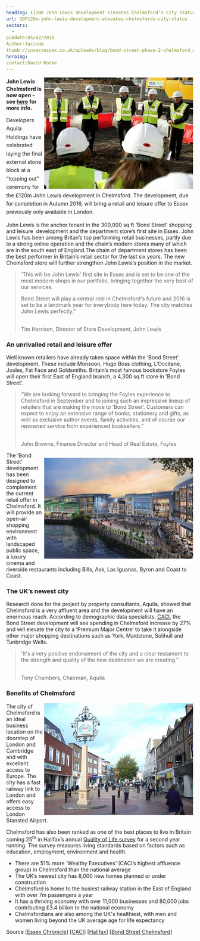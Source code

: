 ```yaml
---
heading: £120m John Lewis development elevates Chelmsford’s city status
url: GBP120m-john-lewis-development-elevates-chelmsfords-city-status
sectors:
  -  
pubdate:05/02/2016
Author:Jacinda
thumb://investessex.co.uk/uploads/blog/bond-street-phase-2-chelmsford_mini.jpg
heroimg:
contact:David Rooke
---
```

<p><span style='line-height: 1.6;'><img alt='John Lewis Chelmsford topping out ceremony' src='../uploads/blog/Topping_out_400.jpg' style='width: 400px; height: 299px; margin-left: 2px; margin-right: 2px; float: right;'/></span><strong>John Lewis Chelmsford is now open - see <a href='john-lewis-opens-first-essex-store#.V_IrzogrLIU'>here</a> for more info.</strong></p><p><span style='line-height: 1.6;'>Developers Aquila Holdings have celebrated laying the final external stone block at a “topping out” ceremony for the £120m John Lewis development in Chelmsford. The development, due for completion in Autumn 2016, will bring a retail and leisure offer to Essex previously only available in London.</span></p><p>John Lewis is the anchor tenant in the 300,000 sq ft ‘Bond Street’ shopping and leisure  development and the department store’s first site in Essex. John Lewis has been among Britan’s top performing retail businesses, partly due to a strong online operation and the chain’s modern stores many of which are in the south east of England.The chain of department stores has been the best performer in Britain’s retail sector for the last six years. The new Chemsford store will further strengthen John Lewis’s position in the market.</p><blockquote><p>'This will be John Lewis' first site in Essex and is set to be one of the most modern shops in our portfolio, bringing together the very best of our services.</p><p>Bond Street will play a central role in Chelmsford's future and 2016 is set to be a landmark year for everybody here today. The city matches John Lewis perfectly.”</p><p><br/>Tim Harrison, Director of Store Development, John Lewis</p></blockquote><h3>An unrivalled retail and leisure offer</h3><p>Well known retailers have already taken space within the ‘Bond Street’ development. These include Monsoon, Hugo Boss clothing, L’Occitane, Joules, Fat Face and Goldsmiths. Britain’s most famous bookstore Foyles will open their first East of England branch, a 4,300 sq ft store in 'Bond Street'.</p><blockquote><p>“We are looking forward to bringing the Foyles experience to Chelmsford in September and to joining such an impressive lineup of retailers that are making the move to ‘Bond Street’. Customers can expect to enjoy an extensive range of books, stationery and gifts, as well as exclusive author events, family activities, and of course our renowned service from experienced booksellers.”</p><p><br/>John Browne, Finance Director and Head of Real Estate, Foyles</p></blockquote><p><img alt='Bond Street development Chelmsford' src='../uploads/blog/4150497_400.jpg' style='width: 400px; height: 300px; margin-left: 2px; margin-right: 2px; float: right;'/>The ‘Bond Street’ development has been designed to complement the current retail offer in Chelmsford. It will provide an open-air shopping environment with landscaped public space, a luxury cinema and riverside restaurants including Bills, Ask, Las Iguanas, Byron and Coast to Coast.</p><h3>The UK’s newest city</h3><p>Research done for the project by property consultants, Aquila, showed that Chelmsford is a very affluent area and the development will have an enormous reach. According to demographic data specialists, <a href='http://www.caci.co.uk/integrated-marketing/consumer-data'>CACI</a>, the Bond Street development will see spending in Chelmsford increase by 27% and will elevate the city to a ‘Premium Major Centre’ to take it alongside other major shopping destinations such as York, Maidstone, Solihull and Tunbridge Wells.</p><blockquote><p>'It's a very positive endorsement of the city and a clear testament to the strength and quality of the new destination we are creating.”</p><p><br/>Tony Chambers, Chairman, Aquila</p></blockquote><h3>Benefits of Chelmsford</h3><p><img alt='Chelmsford High Street' src='../uploads/blog/Chelmsford_1_Cropped.jpg' style='line-height: 20.8px; width: 400px; height: 300px; margin-left: 2px; margin-right: 2px; float: right;'/></p><p>The city of Chelmsford is an ideal business location on the doorstep of London and Cambridge and with excellent access to Europe. The city has a fast railway link to London and offers easy access to London Stansted Airport.</p><p>Chelmsford has also been ranked as one of the best places to live in Britain coming 25<sup>th</sup> in Halifax’s annual <a href='http://www.lloydsbankinggroup.com/globalassets/documents/media/press-releases/halifax/2015/quality-of-life-2015-final.pdf'>Quality of Life survey</a> for a second year running. The survey measures living standards based on factors such as education, employment, environment and health.</p><ul><li>There are 51% more ‘Wealthy Executives’ (CACI’s highest affluence group) in Chelmsford than the national average</li><li>The UK’s newest city has 8,000 new homes planned or under construction</li><li>Chelmsford is home to the busiest railway station in the East of England with over 7m passengers a year</li><li>It has a thriving economy with over 11,000 businesses and 80,000 jobs contributing £3.4 billion to the national economy</li><li>Chelmsfordians are also among the UK's healthiest, with men and women living beyond the UK average age for life expectancy</li></ul><p>Source [<a href='http://www.essexchronicle.co.uk/John-Lewis/story-28625163-detail/story.html#ixzz3ycjhenMY'>Essex Chronicle</a>] [<a href='http://www.caci.co.uk/integrated-marketing/consumer-data'>CACI</a>] [<a href='http://www.lloydsbankinggroup.com/globalassets/documents/media/press-releases/halifax/2015/quality-of-life-2015-final.pdf'>Halifax</a>] [<a href='http://www.bondstreetchelmsford.co.uk/info.html'>Bond Street Chelmsford</a>]</p>